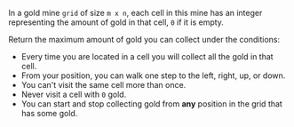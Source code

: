 In a gold mine `grid` of size `m x n`, each cell in this mine has an integer representing the amount of gold in that cell, `0` if it is empty.

Return the maximum amount of gold you can collect under the conditions:

- Every time you are located in a cell you will collect all the gold in that cell.
- From your position, you can walk one step to the left, right, up, or down.
- You can't visit the same cell more than once.
- Never visit a cell with `0` gold.
- You can start and stop collecting gold from **any** position in the grid that has some gold.
